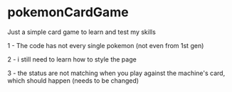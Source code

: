 # pokemonCardGame
Just a simple card game to learn and test my skills

1 - The code has not every single pokemon (not even from 1st gen)

2 - i still need to learn how to style the page

3 - the status are not matching when you play against the machine's card, which should happen (needs to be changed)
